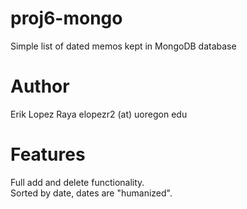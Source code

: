 # proj6-mongo
Simple list of dated memos kept in MongoDB database

# Author
Erik Lopez Raya
elopezr2 (at) uoregon edu

# Features
Full add and delete functionality.  
Sorted by date, dates are "humanized".
